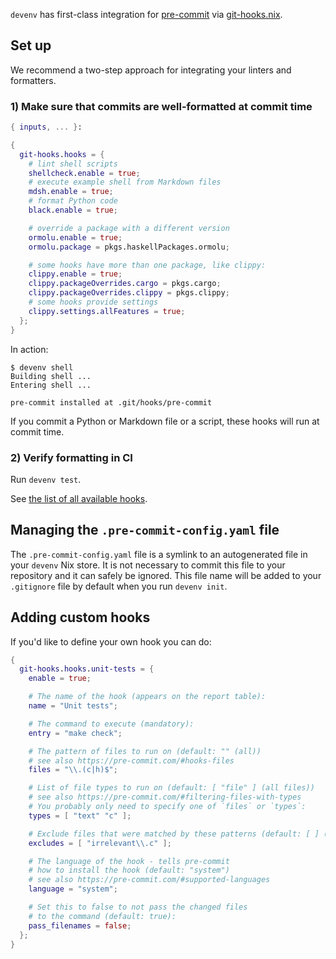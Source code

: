 ``devenv`` has first-class integration for [pre-commit](https://pre-commit.com/) via [git-hooks.nix](https://github.com/cachix/git-hooks.nix).

## Set up

We recommend a two-step approach for integrating your linters and formatters.

### 1) Make sure that commits are well-formatted at commit time

```nix title="devenv.nix"
{ inputs, ... }:

{
  git-hooks.hooks = {
    # lint shell scripts
    shellcheck.enable = true;
    # execute example shell from Markdown files
    mdsh.enable = true;
    # format Python code
    black.enable = true;

    # override a package with a different version
    ormolu.enable = true;
    ormolu.package = pkgs.haskellPackages.ormolu;

    # some hooks have more than one package, like clippy:
    clippy.enable = true;
    clippy.packageOverrides.cargo = pkgs.cargo;
    clippy.packageOverrides.clippy = pkgs.clippy;
    # some hooks provide settings
    clippy.settings.allFeatures = true;
  };
}
```

In action:

```shell-session
$ devenv shell
Building shell ...
Entering shell ...

pre-commit installed at .git/hooks/pre-commit
```

If you commit a Python or Markdown file or a script, these hooks will run at commit time.

### 2) Verify formatting in CI

Run ``devenv test``.

See [the list of all available hooks](reference/options.md#git-hooks).

## Managing the `.pre-commit-config.yaml` file

The `.pre-commit-config.yaml` file is a symlink to an autogenerated file in your `devenv` Nix store.
It is not necessary to commit this file to your repository and it can safely be ignored.
This file name will be added to your `.gitignore` file by default when you run `devenv init`.


## Adding custom hooks

If you'd like to define your own hook you can do:

```nix title="devenv.nix"
{
  git-hooks.hooks.unit-tests = {
    enable = true;

    # The name of the hook (appears on the report table):
    name = "Unit tests";

    # The command to execute (mandatory):
    entry = "make check";

    # The pattern of files to run on (default: "" (all))
    # see also https://pre-commit.com/#hooks-files
    files = "\\.(c|h)$";

    # List of file types to run on (default: [ "file" ] (all files))
    # see also https://pre-commit.com/#filtering-files-with-types
    # You probably only need to specify one of `files` or `types`:
    types = [ "text" "c" ];

    # Exclude files that were matched by these patterns (default: [ ] (none)):
    excludes = [ "irrelevant\\.c" ];

    # The language of the hook - tells pre-commit
    # how to install the hook (default: "system")
    # see also https://pre-commit.com/#supported-languages
    language = "system";

    # Set this to false to not pass the changed files
    # to the command (default: true):
    pass_filenames = false;
  };
}
```

